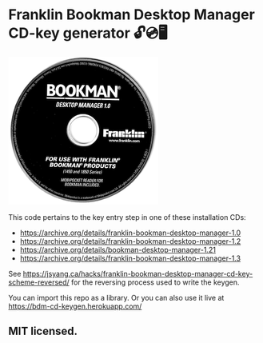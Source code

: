 # Franklin Bookman Desktop Manager <br> CD-key generator 🔓💿🖥️

![](BCD-1.v1.0.png)

This code pertains to the key entry step in one of these installation CDs:
- https://archive.org/details/franklin-bookman-desktop-manager-1.0
- https://archive.org/details/franklin-bookman-desktop-manager-1.2
- https://archive.org/details/bookman-desktop-manager-1.21
- https://archive.org/details/franklin-bookman-desktop-manager-1.3

See https://jsyang.ca/hacks/franklin-bookman-desktop-manager-cd-key-scheme-reversed/ for the reversing process used to write the keygen.

You can import this repo as a library. Or you can also use it live at https://bdm-cd-keygen.herokuapp.com/

## MIT licensed.
